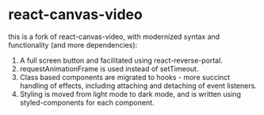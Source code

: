 # react-canvas-video

this is a fork of react-canvas-video, with modernized syntax and functionality (and more dependencies):
1. A full screen button and facilitated using react-reverse-portal.
2. requestAnimationFrame is used instead of setTimeout.
3. Class based components are migrated to hooks - more succinct handling of effects, including attaching and detaching of event listeners.
4. Styling is moved from light mode to dark mode, and is written using styled-components for each component.


